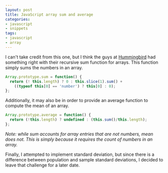 ```yaml
---
layout: post
title: JavaScript array sum and average
categories:
- javascript
- snippets
tags:
- javascript
- array
---
```

I can't take credit from this one, but I think the guys at [Hummingbird](http://hummingbirdstats.com/ "Hummingbird") had something right with their recursive sum function for arrays.  This function simply sums the numbers in an array.

```js
Array.prototype.sum = function() {
  return (! this.length) ? 0 : this.slice(1).sum() +
    ((typeof this[0] == 'number') ? this[0] : 0);
};
```

<!--more-->

Additionally, it may also be in order to provide an average function to compute the mean of an array.

```js
Array.prototype.average = function() {
  return (!this.length) ? undefined : (this.sum()/this.length);
};
```

*Note: while sum accounts for array entries that are not numbers, mean does not.  This is simply because it requires the count of numbers in an array.*

Finally, I attempted to implement standard deviation, but since there is a difference between population and sample standard deviations, I decided to leave that challenge for a later date.
